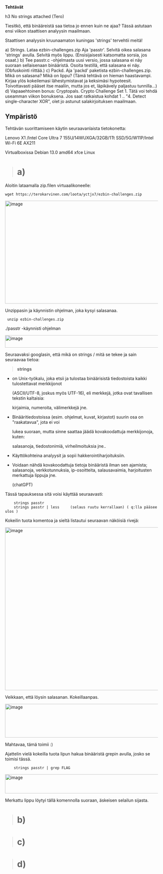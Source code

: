 **Tehtävät**

h3 No strings attached (Tero)

Tiesitkö, että binääreistä saa tietoa jo ennen kuin ne ajaa? Tässä astutaan ensi viikon staattisen analyysin maailmaan.

Staattisen analyysin kruunaamaton kuningas 'strings' tervehtii meitä!

a) Strings. Lataa ezbin-challenges.zip Aja 'passtr'. Selvitä oikea salasana 'strings' avulla. Selvitä myös lippu. (Ensisijaisesti katsomatta sorsia, jos osaat.)
b) Tee passtr.c -ohjelmasta uusi versio, jossa salasana ei näy suoraan sellaisenaan binääristä. Osoita testillä, että salasana ei näy. (Obfuskointi riittää.)
c) Packd. Aja 'packd' paketista ezbin-challenges.zip. Mikä on salasana? Mikä on lippu? (Tämä tehtävä on hieman haastavampi. Kirjaa ylös kokeilemasi lähestymistavat ja keksimäsi hypoteesit. Toivottavasti pääset itse maaliin, mutta jos et, läpikävely paljastuu tunnilla...)
d) Vapaaehtoinen bonus: Cryptopals. Crypto Challenge Set 1. Tätä voi tehdä useamman viikon bonuksena. Jos saat ratkaistua kohdat 1 .. "4. Detect single-character XOR", olet jo astunut salakirjoituksen maailmaan.


## Ympäristö

Tehtävän suorittamiseen käytin seuraavanlaista tietokonetta:

Lenovo X1 /Intel Core Ultra 7 155U/14WUXGA/32GB/1Tt SSD/5G/W11P/Intel Wi-Fi 6E AX211

Virtualboxissa Debian 13.0 amd64 xfce Linux


># a)

Aloitin lataamalla zip.filen virtuaalikoneelle:

    wget https://terokarvinen.com/loota/yctjx7/ezbin-challenges.zip

<img width="1262" height="339" alt="image" src="https://github.com/user-attachments/assets/6a0dd871-9ba0-4b91-b7e6-bb52bbd81a0a" />

Unzippasin ja käynnistin ohjelman, joka kysyi salasanaa.

     unzip ezbin-challenges.zip

   ./passtr   -käynnisti ohjelman


<img width="800" height="41" alt="image" src="https://github.com/user-attachments/assets/a139865a-3fe4-4acc-8232-1204b181e532" />


Seuraavaksi googlasin, että mikä on strings / mitä se tekee ja sain seuraavaa tietoa:

>**strings** 

- on Unix-työkalu, joka etsii ja tulostaa binäärisistä tiedostoista kaikki tulostettavat merkkijonot
  
  (ASCII/UTF-8, joskus myös UTF-16), eli merkkejä, jotka ovat tavallisen tekstin kaltaisia:
  
  kirjaimia, numeroita, välimerkkejä jne.

- Binääritiedostoissa (esim. ohjelmat, kuvat, kirjastot) suurin osa on "raakatavua", jota ei voi
  
  lukea suoraan, mutta sinne saattaa jäädä kovakoodattuja merkkijonoja, kuten:

  salasanoja, tiedostonimiä, virheilmoituksia jne..

- Käyttökohteina analyysit ja sopii hakkerointiharjoituksiin.

- Voidaan nähdä kovakoodattuja tietoja binääristä ilman sen ajamista; salasanoja, verkkotunnuksia, ip-osoitteita, salausavaimia, harjoitusten merkattuja lippuja jne.

  (chatGPT)

Tässä tapauksessa sitä voisi käyttää seuraavasti:

        strings passtr    
        strings passtr | less     (selaus ruutu kerrallaan) ( q:lla pääsee ulos )

Kokeilin tuota komentoa ja sieltä listautui seuraavan näköisiä rivejä:

<img width="1241" height="537" alt="image" src="https://github.com/user-attachments/assets/2afcdd9f-c1b7-446a-97d2-67a73eccabc7" />

Veikkaan, että löysin salasanan. Kokeillaanpas.

<img width="775" height="111" alt="image" src="https://github.com/user-attachments/assets/c2b152b5-7b5b-4ce9-a04c-16ac54b91ebe" />

Mahtavaa, tämä toimii :)


Ajattelin vielä kokeilla tuota lipun hakua binääristä grepin avulla, josko se toimisi tässä.

        strings passtr | grep FLAG

<img width="741" height="63" alt="image" src="https://github.com/user-attachments/assets/20823a7d-5039-4807-b130-04fce6759edf" />

Merkattu lippu löytyi tällä komennolla suoraan, äskeisen selailun sijasta.





># b)

># c)

># d)
